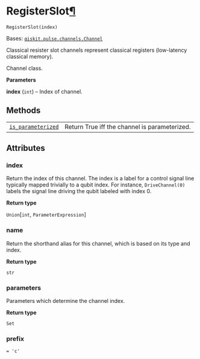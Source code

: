 # RegisterSlot[¶](#registerslot "Permalink to this headline")

<span id="undefined" />

`RegisterSlot(index)`

Bases: [`qiskit.pulse.channels.Channel`](pulse#qiskit.pulse.channels.Channel "qiskit.pulse.channels.Channel")

Classical resister slot channels represent classical registers (low-latency classical memory).

Channel class.

**Parameters**

**index** (`int`) – Index of channel.

## Methods

|                                                                                                                                                                                     |                                               |
| ----------------------------------------------------------------------------------------------------------------------------------------------------------------------------------- | --------------------------------------------- |
| [`is_parameterized`](qiskit.pulse.channels.RegisterSlot.is_parameterized#qiskit.pulse.channels.RegisterSlot.is_parameterized "qiskit.pulse.channels.RegisterSlot.is_parameterized") | Return True iff the channel is parameterized. |

## Attributes

<span id="undefined" />

### index

Return the index of this channel. The index is a label for a control signal line typically mapped trivially to a qubit index. For instance, `DriveChannel(0)` labels the signal line driving the qubit labeled with index 0.

**Return type**

`Union`\[`int`, `ParameterExpression`]

<span id="undefined" />

### name

Return the shorthand alias for this channel, which is based on its type and index.

**Return type**

`str`

<span id="undefined" />

### parameters

Parameters which determine the channel index.

**Return type**

`Set`

<span id="undefined" />

### prefix

`= 'c'`
